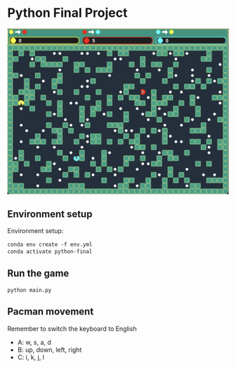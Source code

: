 # Python Final Project

![Game Screenshot](images/teaser.png)

## Environment setup
Environment setup:
```
conda env create -f env.yml
conda activate python-final
```

## Run the game
```
python main.py
```

## Pacman movement
Remember to switch the keyboard to English
- A: w, s, a, d
- B: up, down, left, right
- C: i, k, j, l




        